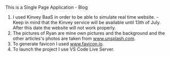 This is a Single Page Application - Blog 

1. I used Kinvey BaaS in order to be able to simulate real time website. - Keep in mind that the Kinvey service will be available until 13th of July. After this date the website will not work properly.
2. The pictures of Ryan are mine own pictures and the background and the other articles's photos are taken from www.unsplash.com.
3. To generate favicon I used www.favicon.io.
4. To launch the project I use VS Code Live Server.
